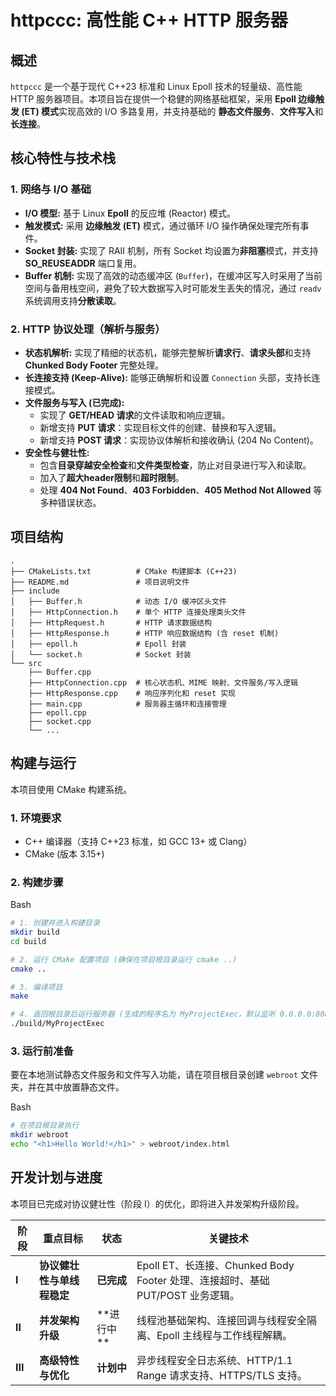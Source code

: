 # httpccc: 高性能 C++ HTTP 服务器





## 概述



`httpccc` 是一个基于现代 C++23 标准和 Linux Epoll 技术的轻量级、高性能 HTTP 服务器项目。本项目旨在提供一个稳健的网络基础框架，采用 **Epoll 边缘触发 (ET) 模式**实现高效的 I/O 多路复用，并支持基础的 **静态文件服务**、**文件写入**和 **长连接**。

## 核心特性与技术栈



### 1. 网络与 I/O 基础

- **I/O 模型:** 基于 Linux **Epoll** 的反应堆 (Reactor) 模式。
- **触发模式:** 采用 **边缘触发 (ET)** 模式，通过循环 I/O 操作确保处理完所有事件。
- **Socket 封装:** 实现了 RAII 机制，所有 Socket 均设置为**非阻塞**模式，并支持 **SO_REUSEADDR** 端口复用。
- **Buffer 机制:** 实现了高效的动态缓冲区 (`Buffer`)，在缓冲区写入时采用了当前空间与备用栈空间，避免了较大数据写入时可能发生丢失的情况，通过 `readv` 系统调用支持**分散读取**。

### 2. HTTP 协议处理（解析与服务）



- **状态机解析:** 实现了精细的状态机，能够完整解析**请求行**、**请求头部**和支持 **Chunked Body Footer** 完整处理。
- **长连接支持 (Keep-Alive):** 能够正确解析和设置 `Connection` 头部，支持长连接模式。
- **文件服务与写入 (已完成):**
  - 实现了 **GET/HEAD 请求**的文件读取和响应逻辑。
  - 新增支持 **PUT 请求**：实现目标文件的创建、替换和写入逻辑。
  - 新增支持 **POST 请求**：实现协议体解析和接收确认 (204 No Content)。
- **安全性与健壮性:**
  - 包含**目录穿越安全检查**和**文件类型检查**，防止对目录进行写入和读取。
  - 加入了**超大header限制**和**超时限制**。
  - 处理 **404 Not Found**、**403 Forbidden**、**405 Method Not Allowed** 等多种错误状态。

## 项目结构



```
.
├── CMakeLists.txt          # CMake 构建脚本 (C++23)
├── README.md               # 项目说明文件
├── include
│   ├── Buffer.h            # 动态 I/O 缓冲区头文件
│   ├── HttpConnection.h    # 单个 HTTP 连接处理类头文件
│   ├── HttpRequest.h       # HTTP 请求数据结构
│   ├── HttpResponse.h      # HTTP 响应数据结构 (含 reset 机制)
│   ├── epoll.h             # Epoll 封装
│   └── socket.h            # Socket 封装
└── src
    ├── Buffer.cpp
    ├── HttpConnection.cpp  # 核心状态机、MIME 映射、文件服务/写入逻辑
    ├── HttpResponse.cpp    # 响应序列化和 reset 实现
    ├── main.cpp            # 服务器主循环和连接管理
    ├── epoll.cpp
    ├── socket.cpp
    └── ...
```



## 构建与运行



本项目使用 CMake 构建系统。

### 1. 环境要求

- C++ 编译器（支持 C++23 标准，如 GCC 13+ 或 Clang）
- CMake (版本 3.15+)

### 2. 构建步骤

Bash

```bash
# 1. 创建并进入构建目录
mkdir build
cd build

# 2. 运行 CMake 配置项目 (确保在项目根目录运行 cmake ..)
cmake ..

# 3. 编译项目
make

# 4. 返回根目录后运行服务器 (生成的程序名为 MyProjectExec，默认监听 0.0.0.0:8080)
./build/MyProjectExec
```

### 3. 运行前准备

要在本地测试静态文件服务和文件写入功能，请在项目根目录创建 `webroot` 文件夹，并在其中放置静态文件。

Bash

```bash
# 在项目根目录执行
mkdir webroot
echo "<h1>Hello World!</h1>" > webroot/index.html
```

## 开发计划与进度



本项目已完成对协议健壮性（阶段 I）的优化，即将进入并发架构升级阶段。

| 阶段    | 重点目标                   | 状态        | 关键技术                                                     |
| ------- | -------------------------- | ----------- | ------------------------------------------------------------ |
| **I**   | **协议健壮性与单线程稳定** | **已完成**  | Epoll ET、长连接、Chunked Body Footer 处理、连接超时、基础 PUT/POST 业务逻辑。 |
| **II**  | **并发架构升级**           | **进行中 ** | 线程池基础架构、连接回调与线程安全隔离、Epoll 主线程与工作线程解耦。 |
| **III** | **高级特性与优化**         | **计划中**  | 异步线程安全日志系统、HTTP/1.1 Range 请求支持、HTTPS/TLS 支持。 |

